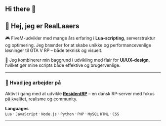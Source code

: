 ## Hi there 👋

## 👋 Hej, jeg er RealLaaers

🎮 FiveM-udvikler med mange års erfaring i **Lua-scripting**, serverstruktur og optimering. Jeg brænder for at skabe unikke og performancevenlige løsninger til GTA V RP – både teknisk og visuelt.

🔧 Jeg kombinerer min baggrund i udvikling med flair for **UI/UX-design**, hvilket gør mine scripts både effektive og brugervenlige.

---

### 🚀 Hvad jeg arbejder på
Aktivt i gang med at udvikle **[ResidentRP](https://discord.gg/navigate)** – en dansk RP-server med fokus på kvalitet, realisme og community.

**Languages**  
`Lua` · `JavaScript` · `Node.js` · `Python` · `PHP` · `MySQL` `HTML` · `CSS`

---

